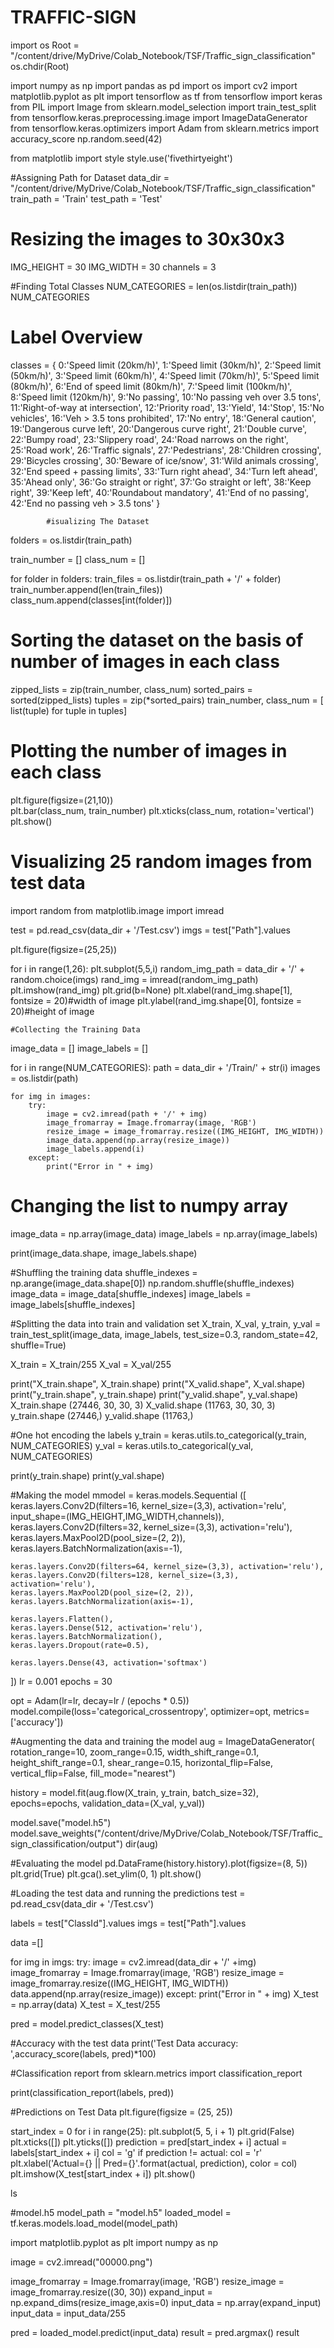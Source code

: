 # TRAFFIC-SIGN



import os
Root = "/content/drive/MyDrive/Colab_Notebook/TSF/Traffic_sign_classification"
os.chdir(Root)

import numpy as np
import pandas as pd
import os
import cv2
import matplotlib.pyplot as plt
import tensorflow as tf
from tensorflow import keras
from PIL import Image
from sklearn.model_selection import train_test_split
from tensorflow.keras.preprocessing.image import ImageDataGenerator
from tensorflow.keras.optimizers import Adam
from sklearn.metrics import accuracy_score
np.random.seed(42)

from matplotlib import style
style.use('fivethirtyeight')



#Assigning Path for Dataset
data_dir = "/content/drive/MyDrive/Colab_Notebook/TSF/Traffic_sign_classification"
train_path = 'Train'
test_path = 'Test'

# Resizing the images to 30x30x3
IMG_HEIGHT = 30
IMG_WIDTH = 30
channels = 3

#Finding Total Classes
NUM_CATEGORIES = len(os.listdir(train_path))
NUM_CATEGORIES


# Label Overview
classes = { 0:'Speed limit (20km/h)',
            1:'Speed limit (30km/h)', 
            2:'Speed limit (50km/h)', 
            3:'Speed limit (60km/h)', 
            4:'Speed limit (70km/h)', 
            5:'Speed limit (80km/h)', 
            6:'End of speed limit (80km/h)', 
            7:'Speed limit (100km/h)', 
            8:'Speed limit (120km/h)', 
            9:'No passing', 
            10:'No passing veh over 3.5 tons', 
            11:'Right-of-way at intersection', 
            12:'Priority road', 
            13:'Yield', 
            14:'Stop', 
            15:'No vehicles', 
            16:'Veh > 3.5 tons prohibited', 
            17:'No entry', 
            18:'General caution', 
            19:'Dangerous curve left', 
            20:'Dangerous curve right', 
            21:'Double curve', 
            22:'Bumpy road', 
            23:'Slippery road', 
            24:'Road narrows on the right', 
            25:'Road work', 
            26:'Traffic signals', 
            27:'Pedestrians', 
            28:'Children crossing', 
            29:'Bicycles crossing', 
            30:'Beware of ice/snow',
            31:'Wild animals crossing', 
            32:'End speed + passing limits', 
            33:'Turn right ahead', 
            34:'Turn left ahead', 
            35:'Ahead only', 
            36:'Go straight or right', 
            37:'Go straight or left', 
            38:'Keep right', 
            39:'Keep left', 
            40:'Roundabout mandatory', 
            41:'End of no passing', 
            42:'End no passing veh > 3.5 tons' }
            
            
            #isualizing The Dataset
folders = os.listdir(train_path)

train_number = []
class_num = []

for folder in folders:
    train_files = os.listdir(train_path + '/' + folder)
    train_number.append(len(train_files))
    class_num.append(classes[int(folder)])
    
# Sorting the dataset on the basis of number of images in each class
zipped_lists = zip(train_number, class_num)
sorted_pairs = sorted(zipped_lists)
tuples = zip(*sorted_pairs)
train_number, class_num = [ list(tuple) for tuple in  tuples]

# Plotting the number of images in each class
plt.figure(figsize=(21,10))  
plt.bar(class_num, train_number)
plt.xticks(class_num, rotation='vertical')
plt.show()

# Visualizing 25 random images from test data
import random
from matplotlib.image import imread

test = pd.read_csv(data_dir + '/Test.csv')
imgs = test["Path"].values

plt.figure(figsize=(25,25))

for i in range(1,26):
    plt.subplot(5,5,i)
    random_img_path = data_dir + '/' + random.choice(imgs)
    rand_img = imread(random_img_path)
    plt.imshow(rand_img)
    plt.grid(b=None)
    plt.xlabel(rand_img.shape[1], fontsize = 20)#width of image
    plt.ylabel(rand_img.shape[0], fontsize = 20)#height of image
    
    #Collecting the Training Data
image_data = []
image_labels = []

for i in range(NUM_CATEGORIES):
    path = data_dir + '/Train/' + str(i)
    images = os.listdir(path)

    for img in images:
        try:
            image = cv2.imread(path + '/' + img)
            image_fromarray = Image.fromarray(image, 'RGB')
            resize_image = image_fromarray.resize((IMG_HEIGHT, IMG_WIDTH))
            image_data.append(np.array(resize_image))
            image_labels.append(i)
        except:
            print("Error in " + img)

# Changing the list to numpy array
image_data = np.array(image_data)
image_labels = np.array(image_labels)

print(image_data.shape, image_labels.shape)

#Shuffling the training data
shuffle_indexes = np.arange(image_data.shape[0])
np.random.shuffle(shuffle_indexes)
image_data = image_data[shuffle_indexes]
image_labels = image_labels[shuffle_indexes]

#Splitting the data into train and validation set
X_train, X_val, y_train, y_val = train_test_split(image_data, image_labels, test_size=0.3, random_state=42, shuffle=True)

X_train = X_train/255 
X_val = X_val/255

print("X_train.shape", X_train.shape)
print("X_valid.shape", X_val.shape)
print("y_train.shape", y_train.shape)
print("y_valid.shape", y_val.shape)
X_train.shape (27446, 30, 30, 3)
X_valid.shape (11763, 30, 30, 3)
y_train.shape (27446,)
y_valid.shape (11763,)

#One hot encoding the labels
y_train = keras.utils.to_categorical(y_train, NUM_CATEGORIES)
y_val = keras.utils.to_categorical(y_val, NUM_CATEGORIES)

print(y_train.shape)
print(y_val.shape)


#Making the model
mmodel = keras.models.Sequential
([    
    keras.layers.Conv2D(filters=16, kernel_size=(3,3), activation='relu', input_shape=(IMG_HEIGHT,IMG_WIDTH,channels)),
    keras.layers.Conv2D(filters=32, kernel_size=(3,3), activation='relu'),
    keras.layers.MaxPool2D(pool_size=(2, 2)),
    keras.layers.BatchNormalization(axis=-1),
    
    keras.layers.Conv2D(filters=64, kernel_size=(3,3), activation='relu'),
    keras.layers.Conv2D(filters=128, kernel_size=(3,3), activation='relu'),
    keras.layers.MaxPool2D(pool_size=(2, 2)),
    keras.layers.BatchNormalization(axis=-1),
    
    keras.layers.Flatten(),
    keras.layers.Dense(512, activation='relu'),
    keras.layers.BatchNormalization(),
    keras.layers.Dropout(rate=0.5),
    
    keras.layers.Dense(43, activation='softmax')
])
lr = 0.001
epochs = 30

opt = Adam(lr=lr, decay=lr / (epochs * 0.5))
model.compile(loss='categorical_crossentropy', optimizer=opt, metrics=['accuracy'])

#Augmenting the data and training the model
aug = ImageDataGenerator(
    rotation_range=10,
    zoom_range=0.15,
    width_shift_range=0.1,
    height_shift_range=0.1,
    shear_range=0.15,
    horizontal_flip=False,
    vertical_flip=False,
    fill_mode="nearest")

history = model.fit(aug.flow(X_train, y_train, batch_size=32), epochs=epochs, validation_data=(X_val, y_val))



model.save("model.h5")
model.save_weights("/content/drive/MyDrive/Colab_Notebook/TSF/Traffic_sign_classification/output")
dir(aug)

#Evaluating the model
pd.DataFrame(history.history).plot(figsize=(8, 5))
plt.grid(True)
plt.gca().set_ylim(0, 1)
plt.show()


#Loading the test data and running the predictions
test = pd.read_csv(data_dir + '/Test.csv')

labels = test["ClassId"].values
imgs = test["Path"].values

data =[]

for img in imgs:
    try:
        image = cv2.imread(data_dir + '/' +img)
        image_fromarray = Image.fromarray(image, 'RGB')
        resize_image = image_fromarray.resize((IMG_HEIGHT, IMG_WIDTH))
        data.append(np.array(resize_image))
    except:
        print("Error in " + img)
X_test = np.array(data)
X_test = X_test/255

pred = model.predict_classes(X_test)

#Accuracy with the test data
print('Test Data accuracy: ',accuracy_score(labels, pred)*100)


#Classification report
from sklearn.metrics import classification_report

print(classification_report(labels, pred))



#Predictions on Test Data
plt.figure(figsize = (25, 25))

start_index = 0
for i in range(25):
    plt.subplot(5, 5, i + 1)
    plt.grid(False)
    plt.xticks([])
    plt.yticks([])
    prediction = pred[start_index + i]
    actual = labels[start_index + i]
    col = 'g'
    if prediction != actual:
        col = 'r'
    plt.xlabel('Actual={} || Pred={}'.format(actual, prediction), color = col)
    plt.imshow(X_test[start_index + i])
plt.show()



ls

#model.h5
model_path = "model.h5"
loaded_model = tf.keras.models.load_model(model_path)

import matplotlib.pyplot as plt
import numpy as np

image = cv2.imread("00000.png")

image_fromarray = Image.fromarray(image, 'RGB')
resize_image = image_fromarray.resize((30, 30))
expand_input = np.expand_dims(resize_image,axis=0)
input_data = np.array(expand_input)
input_data = input_data/255

pred = loaded_model.predict(input_data)
result = pred.argmax()
result
